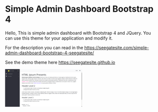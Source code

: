 # Simple Admin Dashboard Bootstrap 4
Hello,
This is simple admin dashboard with Bootstrap 4 and JQuery. You can use this theme for your application and modify it.

For the description you can read in the https://seegatesite.com/simple-admin-dashboard-bootstrap-4-seegatesite/

See the demo theme here https://seegatesite.github.io

<img style="width:50%" src="./simple admin dashboard bootstrap 4.png">



